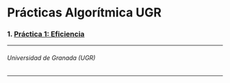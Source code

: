 # Prácticas Algorítmica UGR

### 1. [Práctica 1: Eficiencia](https://github.com/antoniovj1/algoritmica_ugr/tree/master/Pr%C3%A1ctica%201:%20Eficiencia)


___
###### Universidad de Granada (UGR)
___
